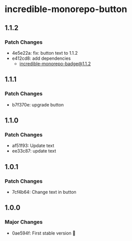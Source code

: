 # incredible-monorepo-button

## 1.1.2

### Patch Changes

- 4e5e22a: fix: button text to 1.1.2
- e412cd8: add dependencies
  - incredible-monorepo-badge@1.1.2

## 1.1.1

### Patch Changes

- b7f370e: upgrade button

## 1.1.0

### Patch Changes

- af51f93: Update text
- ee33c87: update text

## 1.0.1

### Patch Changes

- 7cf4b64: Change text in button

## 1.0.0

### Major Changes

- 0ae594f: First stable version :rocket:
